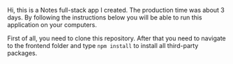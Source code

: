 Hi, this is a Notes full-stack app I created.
The production time was about 3 days. By following the instructions below you will be able to run this application on your computers.


First of all, you need to clone this repository. After that you need to navigate to the frontend folder and type `npm install` to install all third-party packages.
